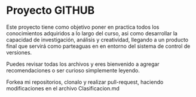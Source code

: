 # Proyecto GITHUB

Este proyecto tiene como objetivo poner en practica todos los conocimientos adquiridos a lo largo del curso,
asi como desarrollar la capacidad de investigación, análisis y creatividad, llegando a un producto final que servirá como parteaguas en en entorno del sistema de control de versiones.

Puedes revisar todas los archivos y eres bienvenido a agregar recomendaciones o ser curioso simplemente leyendo.

Forkea mi repositorios, clonalo y realizar pull-request, haciendo modificaciones en el archivo Clasificacion.md
